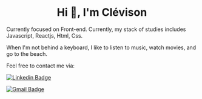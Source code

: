 <h1 align="center">Hi 👋, I'm Clévison</h1>

Currently focused on Front-end. Currently, my stack of studies includes Javascript, Reactjs, Html, Css.

When I'm not behind a keyboard, I like to listen to music, watch movies, and go to the beach.

Feel free to contact me via:

[![Linkedin Badge](https://img.shields.io/badge/-clevison-blue?style=flat&logo=Linkedin&logoColor=white&link=https://www.linkedin.com/in/clévison-barbosa-9b1803203/)](https://www.linkedin.com/in/clévison-barbosa-9b1803203/)

[![Gmail Badge](https://img.shields.io/badge/barbosaclevison@gmail.com-d14836?style=flat&logo=Gmail&logoColor=white&link=mailto:mailto:barbosaclevison@gmail.com)](mailto:barbosaclevison@gmail.com)
